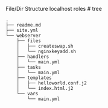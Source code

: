 File/Dir Structure
localhost roles # tree

    .
    ├── readme.md
    ├── site.yml
    └── webserver
        ├── files
        │   ├── createswap.sh
        │   └── nginxkeyadd.sh
        ├── handlers
        │   └── main.yml
        ├── tasks
        │   └── main.yml
        ├── templates
        │   ├── helloworld.conf.j2
        │   └── index.html.j2
        └── vars
            └── main.yml
